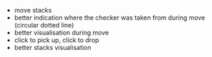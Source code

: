 - move stacks
- better indication where the checker was taken from during move (circular dotted line)
- better visualisation during move
- click to pick up, click to drop
- better stacks visualisation
